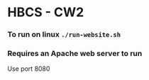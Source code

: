# HBCS - CW2

### To run on linux `./run-website.sh`


### Requires an Apache web server to run
<p> Use port 8080 </p> 
